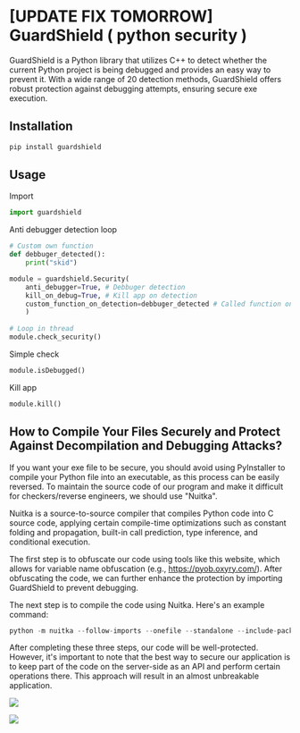 # [UPDATE FIX TOMORROW] GuardShield ( python security )

GuardShield is a Python library that utilizes C++ to detect whether the current Python project is being debugged and provides an easy way to prevent it. With a wide range of 20 detection methods, GuardShield offers robust protection against debugging attempts, ensuring secure exe execution.


## Installation

```python
pip install guardshield
```


## Usage
Import 
```python
import guardshield
```
Anti debugger detection loop
```python
# Custom own function
def debbuger_detected():
    print("skid")

module = guardshield.Security(
    anti_debugger=True, # Debbuger detection
    kill_on_debug=True, # Kill app on detection
    custom_function_on_detection=debbuger_detected # Called function on detection
    )
    
# Loop in thread
module.check_security()
```
Simple check
```python
module.isDebugged()
```
Kill app
```python
module.kill()
```

## How to Compile Your Files Securely and Protect Against Decompilation and Debugging Attacks?

If you want your exe file to be secure, you should avoid using PyInstaller to compile your Python file into an executable, as this process can be easily reversed. To maintain the source code of our program and make it difficult for checkers/reverse engineers, we should use "Nuitka".

Nuitka is a source-to-source compiler that compiles Python code into C source code, applying certain compile-time optimizations such as constant folding and propagation, built-in call prediction, type inference, and conditional execution.

The first step is to obfuscate our code using tools like this website, which allows for variable name obfuscation (e.g., https://pyob.oxyry.com/). After obfuscating the code, we can further enhance the protection by importing GuardShield to prevent debugging.

The next step is to compile the code using Nuitka. Here's an example command:

```python
python -m nuitka --follow-imports --onefile --standalone --include-package-data=guardshield --windows-icon-from-ico=icon.ico main.py
```

After completing these three steps, our code will be well-protected. However, it's important to note that the best way to secure our application is to keep part of the code on the server-side as an API and perform certain operations there. This approach will result in an almost unbreakable application.

![](https://github.com/OxynDev/guardshield/blob/ac9b56845ff0deb4de33363abe4025e119e830b7/temp/1.gif)

![](https://github.com/OxynDev/guardshield/blob/ac9b56845ff0deb4de33363abe4025e119e830b7/temp/1.gif)
